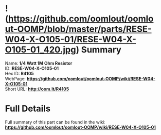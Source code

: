 
!(https://github.com/oomlout/oomlout-OOMP/blob/master/parts/RESE-W04-X-O105-01/RESE-W04-X-O105-01_420.jpg)
Summary
=================
  
Name: __1/4 Watt 1M Ohm Resistor__    
ID: __RESE-W04-X-O105-01__   
Hex ID: __R4105__   
WebPage: __https://github.com/oomlout/oomlout-OOMP/wiki/RESE-W04-X-O105-01__   
Short URL: __http://oom.lt/R4105__   

Full Details
==========================
Full summary of this part can be found in the wiki:   
__https://github.com/oomlout/oomlout-OOMP/wiki/RESE-W04-X-O105-01__    

